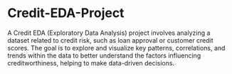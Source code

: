 # Credit-EDA-Project
A Credit EDA (Exploratory Data Analysis) project involves analyzing a dataset related to credit risk, such as loan approval or customer credit scores. The goal is to explore and visualize key patterns, correlations, and trends within the data to better understand the factors influencing creditworthiness, helping to make data-driven decisions.
